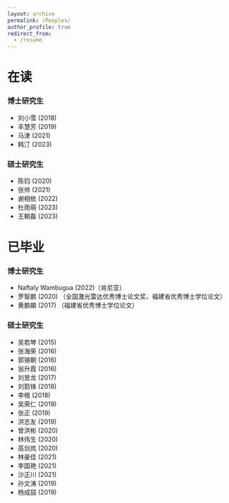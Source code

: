 ```yaml
---
layout: archive
permalink: /Peoples/
author_profile: true
redirect_from:
  - /resume
---
```

# 在读
### 博士研究生
+ 刘小雪 (2018)
+ 丰慧芳 (2019)
+ 马津 (2021)
+ 韩汀 (2023)
### 硕士研究生
+ 陈钧 (2020)
+ 张帅 (2021)
+ 谢相依 (2022)
+ 杜雨萌 (2023)
+ 王朝磊 (2023)

# 已毕业
### 博士研究生
+ Naftaly Wambugua (2022)（肯尼亚）
+ 罗智鹏 (2020) （全国激光雷达优秀博士论文奖、福建省优秀博士学位论文）
+ 黄鹏頔 (2017)  （福建省优秀博士学位论文）
### 硕士研究生
+ 吴若棽 (2015)
+ 张海荣 (2016)
+ 郭锡朝 (2016)
+ 翁升霞 (2016)
+ 刘昱龙 (2017)
+ 刘箭锋 (2018)
+ 李根 (2018)
+ 吴荣仁 (2019)
+ 张正 (2019)
+ 洪志友 (2019)
+ 曾洪彬 (2020)
+ 林伟生 (2020)
+ 高剑岚 (2020)
+ 林豪佳 (2021)
+ 李国艳 (2021)
+ 沙正川 (2021)
+ 孙文涛 (2019)
+ 杨成喆 (2019)
